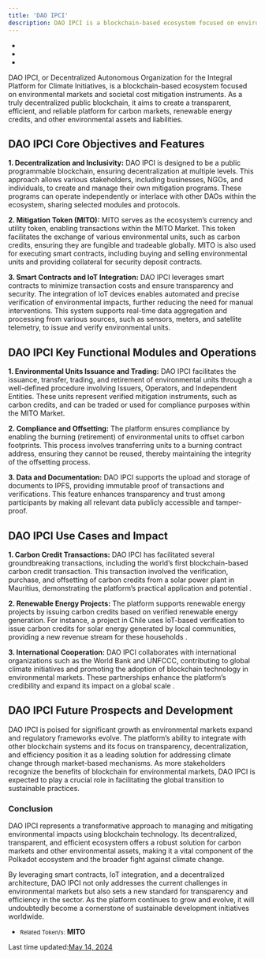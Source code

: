 ```yaml
---
title: 'DAO IPCI'
description: DAO IPCI is a blockchain-based ecosystem focused on environmental markets and societal cost mitigation instruments.
---
```


- [](https://ipci.io/)
- [](https://github.com/DAO-IPCI/DAO-IPCI)
- [](https://ipci.io/docs/)

DAO IPCI, or Decentralized Autonomous Organization for the Integral Platform for Climate Initiatives, is a blockchain-based ecosystem focused on environmental markets and societal cost mitigation instruments. As a truly decentralized public blockchain, it aims to create a transparent, efficient, and reliable platform for carbon markets, renewable energy credits, and other environmental assets and liabilities​.

DAO IPCI Core Objectives and Features
-------------------------------------

**1. Decentralization and Inclusivity:** DAO IPCI is designed to be a public programmable blockchain, ensuring decentralization at multiple levels. This approach allows various stakeholders, including businesses, NGOs, and individuals, to create and manage their own mitigation programs. These programs can operate independently or interlace with other DAOs within the ecosystem, sharing selected modules and protocols​.

**2. Mitigation Token (MITO):** MITO serves as the ecosystem’s currency and utility token, enabling transactions within the MITO Market. This token facilitates the exchange of various environmental units, such as carbon credits, ensuring they are fungible and tradeable globally. MITO is also used for executing smart contracts, including buying and selling environmental units and providing collateral for security deposit contracts​.

**3. Smart Contracts and IoT Integration:** DAO IPCI leverages smart contracts to minimize transaction costs and ensure transparency and security. The integration of IoT devices enables automated and precise verification of environmental impacts, further reducing the need for manual interventions. This system supports real-time data aggregation and processing from various sources, such as sensors, meters, and satellite telemetry, to issue and verify environmental units​.

DAO IPCI Key Functional Modules and Operations
----------------------------------------------

**1. Environmental Units Issuance and Trading:** DAO IPCI facilitates the issuance, transfer, trading, and retirement of environmental units through a well-defined procedure involving Issuers, Operators, and Independent Entities. These units represent verified mitigation instruments, such as carbon credits, and can be traded or used for compliance purposes within the MITO Market​​.

**2. Compliance and Offsetting:** The platform ensures compliance by enabling the burning (retirement) of environmental units to offset carbon footprints. This process involves transferring units to a burning contract address, ensuring they cannot be reused, thereby maintaining the integrity of the offsetting process​​.

**3. Data and Documentation:** DAO IPCI supports the upload and storage of documents to IPFS, providing immutable proof of transactions and verifications. This feature enhances transparency and trust among participants by making all relevant data publicly accessible and tamper-proof​​.

DAO IPCI Use Cases and Impact
-----------------------------

**1. Carbon Credit Transactions:** DAO IPCI has facilitated several groundbreaking transactions, including the world’s first blockchain-based carbon credit transaction. This transaction involved the verification, purchase, and offsetting of carbon credits from a solar power plant in Mauritius, demonstrating the platform’s practical application and potential .

**2. Renewable Energy Projects:** The platform supports renewable energy projects by issuing carbon credits based on verified renewable energy generation. For instance, a project in Chile uses IoT-based verification to issue carbon credits for solar energy generated by local communities, providing a new revenue stream for these households .

**3. International Cooperation:** DAO IPCI collaborates with international organizations such as the World Bank and UNFCCC, contributing to global climate initiatives and promoting the adoption of blockchain technology in environmental markets. These partnerships enhance the platform’s credibility and expand its impact on a global scale .

DAO IPCI Future Prospects and Development
-----------------------------------------

DAO IPCI is poised for significant growth as environmental markets expand and regulatory frameworks evolve. The platform’s ability to integrate with other blockchain systems and its focus on transparency, decentralization, and efficiency position it as a leading solution for addressing climate change through market-based mechanisms. As more stakeholders recognize the benefits of blockchain for environmental markets, DAO IPCI is expected to play a crucial role in facilitating the global transition to sustainable practices​​.

### Conclusion

DAO IPCI represents a transformative approach to managing and mitigating environmental impacts using blockchain technology. Its decentralized, transparent, and efficient ecosystem offers a robust solution for carbon markets and other environmental assets, making it a vital component of the Polkadot ecosystem and the broader fight against climate change.

By leveraging smart contracts, IoT integration, and a decentralized architecture, DAO IPCI not only addresses the current challenges in environmental markets but also sets a new standard for transparency and efficiency in the sector. As the platform continues to grow and evolve, it will undoubtedly become a cornerstone of sustainable development initiatives worldwide.

- <small>Related Token/s:</small> **MITO**

Last time updated:[May 14, 2024](https://dablock.com/dapps/dao-ipci/)
